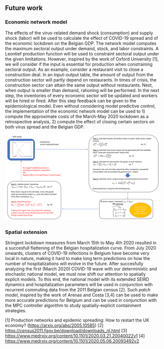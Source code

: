 ## Future work

### Economic network model

The effects of the virus-related demand shock (consumption) and supply shock (labor) will be used to calculate the effect of COVID-19 spread and of the economic lockdown on the Belgian GDP. The network model computes the maximum sectoral output under demand, stock, and labor constraints. A Leontief production function will be used to constraint sectoral output under the given limitations. However, inspired by the work of Oxford University [1], we will consider if the input is essential for production when constraining sectoral output. As an example, consider a restaurant visit to close a construction deal. In an input-output table, the amount of output from the construction sector will partly depend on restaurants. In times of crisis, the construction sector can attain the same output without restaurants. Next, when output is smaller than demand, rationing will be performed. In the next step, the inventories of every economic sector will be updated and workers will be hired or fired. After this step feedback can be given to the epidemiological model. Even without considering model predictive control, the implementation of the economic network model can be used to 1) compute the approximate costs of the March-May 2020 lockdown as a retrospective analysis, 2) compute the effect of closing certain sectors on both virus spread and the Belgian GDP.

<img src="_static/figs/economic_model.png" alt="drawing" width="700"/>

### Spatial extension

Stringent lockdown measures from March 15th to May 4th 2020 resulted in a succesfull flattening of the Belgian hospitalization curve. From July 2020 onwards, clusters of COVID-19 infections in Belgium have become very local in nature, making it hard to make long term predictions on how the number of hospitalizations will evolve in the future. After succesfully analyzing the first (March 2020) COVID-19 wave with our deterministic and stochastic national model, we must now shift our attention to spatially explicit models. To this end, the national model with its extended SEIRD dynamics and hospitalization parameters will be used in conjunction with recurrent commuting data from the 2011 Belgian census [2]. Such *patch model*, inspired by the work of Arenas and Costa [3,4] can be used to make more accurate predictions for Belgium and can be used in conjunction with the MPC controller algorithm to study spatially-explicit containment strategies. 

[1] Production networks and epidemic spreading: How to restart the UK economy? (https://arxiv.org/abs/2005.10585)
[2] https://census2011.fgov.be/download/downloads_nl.html
[3] https://www.medrxiv.org/content/10.1101/2020.03.21.20040022v1
[4] https://www.medrxiv.org/content/10.1101/2020.05.06.20093492v2